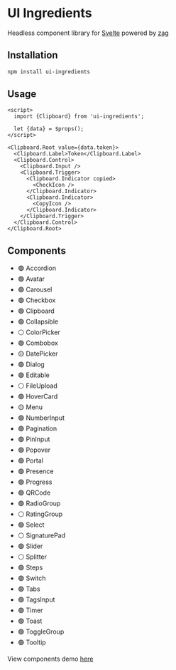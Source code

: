 # UI Ingredients

Headless component library for [Svelte](https://svelte.dev/) powered by [zag](https://zagjs.com/)

## Installation

```bash
npm install ui-ingredients
```

## Usage

```svelte
<script>
  import {Clipboard} from 'ui-ingredients';

  let {data} = $props();
</script>

<Clipboard.Root value={data.token}>
  <Clipboard.Label>Token</Clipboard.Label>
  <Clipboard.Control>
    <Clipboard.Input />
    <Clipboard.Trigger>
      <Clipboard.Indicator copied>
        <CheckIcon />
      </Clipboard.Indicator>
      <Clipboard.Indicator>
        <CopyIcon />
      </Clipboard.Indicator>
    </Clipboard.Trigger>
  </Clipboard.Control>
</Clipboard.Root>
```

## Components

- 🟢 Accordion
- 🟢 Avatar
- 🟢 Carousel
- 🟢 Checkbox
- 🟢 Clipboard
- 🟢 Collapsible
- ⚪ ColorPicker
- 🟢 Combobox
- 🟡 DatePicker
- 🟢 Dialog
- 🟢 Editable
- ⚪ FileUpload
- 🟢 HoverCard
- 🟡 Menu
- 🟢 NumberInput
- 🟢 Pagination
- 🟢 PinInput
- 🟢 Popover
- 🟢 Portal
- 🟢 Presence
- 🟢 Progress
- 🟢 QRCode
- 🟢 RadioGroup
- ⚪ RatingGroup
- 🟢 Select
- ⚪ SignaturePad
- 🟢 Slider
- ⚪ Splitter
- 🟢 Steps
- 🟢 Switch
- 🟢 Tabs
- 🟢 TagsInput
- 🟢 Timer
- 🟢 Toast
- 🟢 ToggleGroup
- 🟢 Tooltip

View components demo [here](https://ui-ingredients.vercel.app/)
